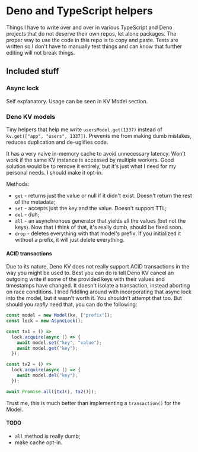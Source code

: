 # Deno and TypeScript helpers

Things I have to write over and over in various TypeScript and Deno projects
that do not deserve their own repos, let alone packages. The proper way to use
the code in this repo is to copy and paste. Tests are written so I don't have to
manually test things and can know that further editing will not break things.

## Included stuff

### Async lock

Self explanatory. Usage can be seen in KV Model section.

### Deno KV models

Tiny helpers that help me write `usersModel.get(1337)` instead of
`kv.get(["app", "users", 1337])`. Prevents me from making dumb mistakes, reduces
duplication and de-uglifies code.

It has a very naive in-memory cache to avoid unnecessary latency. Won't work if
the same KV instance is accessed by multiple workers. Good solution would be to
remove it entirely, but it's just what I need for my personal needs. I should
make it opt-in.

Methods:

- `get` - returns just the value or null if it didn't exist. Doesn't return the
  rest of the metadata;
- `set` - accepts just the key and the value. Doesn't support TTL;
- `del` - duh;
- `all` - an asynchronous generator that yields all the values (but not the
  keys). Now that I think of that, it's really dumb, should be fixed soon.
- `drop` - deletes everything with that model's prefix. If you initialized it
  without a prefix, it will just delete everything.

#### ACID transactions

Due to its nature, Deno KV does not really support ACID transactions in the way
you might be used to. Best you can do is tell Deno KV cancel an outgoing write
if some of the provided keys with their values and timestamps have changed. It
doesn't isolate a transaction, instead aborting on race conditions. I tried
fiddling around with incorporating that async lock into the model, but it wasn't
worth it. You shouldn't attempt that too. But should you _really_ need that, you
can do the following:

```typescript
const model = new Model(kv, ["prefix"]);
const lock = new AsyncLock();

const tx1 = () =>
  lock.acquire(async () => {
    await model.set("key", "value");
    await model.get("key");
  });

const tx2 = () =>
  lock.acquire(async () => {
    await model.del("key");
  });

await Promise.all([tx1(), tx2()]);
```

Trust me, this is much better than implementing a `transaction()` for the Model.

#### TODO

- `all` method is really dumb;
- make cache opt-in.
